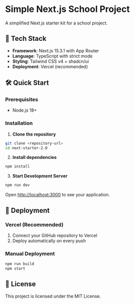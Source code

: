 # Simple Next.js School Project

A simplified Next.js starter kit for a school project.

## 🚀 Tech Stack

- **Framework**: Next.js 15.3.1 with App Router
- **Language**: TypeScript with strict mode
- **Styling**: Tailwind CSS v4 + shadcn/ui
- **Deployment**: Vercel (recommended)

## 🛠️ Quick Start

### Prerequisites

- Node.js 18+

### Installation

1. **Clone the repository**

```bash
git clone <repository-url>
cd next-starter-2.0
```

2. **Install dependencies**

```bash
npm install
```

3. **Start Development Server**

```bash
npm run dev
```

Open [http://localhost:3000](http://localhost:3000) to see your application.

## 🚀 Deployment

### Vercel (Recommended)

1. Connect your GitHub repository to Vercel
2. Deploy automatically on every push

### Manual Deployment

```bash
npm run build
npm start
```

## 📄 License

This project is licensed under the MIT License.
